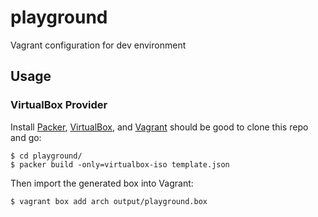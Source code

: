 # playground
Vagrant configuration for dev environment

Usage
-----

### VirtualBox Provider

Install [Packer](https://www.packer.io/downloads), [VirtualBox](https://www.virtualbox.org/), and [Vagrant](https://www.vagrantup.com/downloads)
should be good to clone this repo and go:

    $ cd playground/
    $ packer build -only=virtualbox-iso template.json

Then import the generated box into Vagrant:

    $ vagrant box add arch output/playground.box
